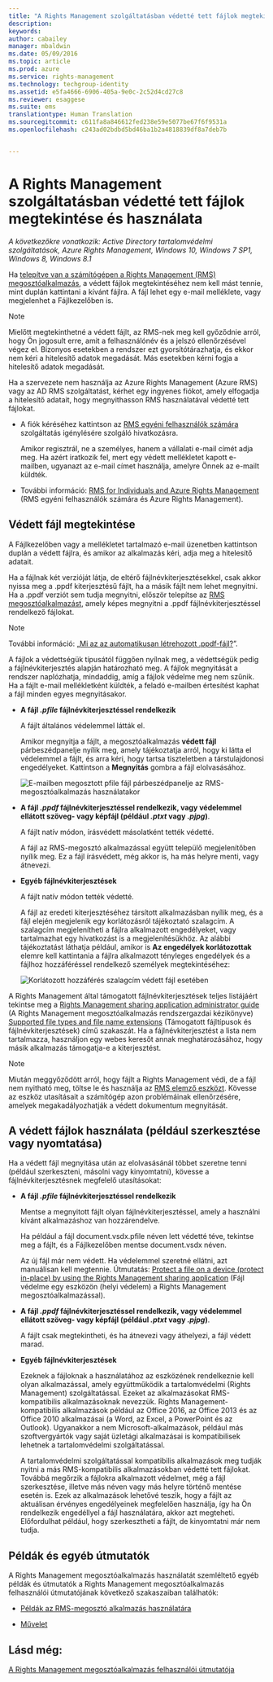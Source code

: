 ```yaml
---
title: "A Rights Management szolgáltatásban védetté tett fájlok megtekintése és használata | Azure RMS"
description: 
keywords: 
author: cabailey
manager: mbaldwin
ms.date: 05/09/2016
ms.topic: article
ms.prod: azure
ms.service: rights-management
ms.technology: techgroup-identity
ms.assetid: e5fa4666-6906-405a-9e0c-2c52d4cd27c8
ms.reviewer: esaggese
ms.suite: ems
translationtype: Human Translation
ms.sourcegitcommit: c611fa8a846612fed238e59e5077be67f6f9531a
ms.openlocfilehash: c243ad02bdbd5bd46ba1b2a4818839df8a7deb7b


---
```


# A Rights Management szolgáltatásban védetté tett fájlok megtekintése és használata

*A következőkre vonatkozik: Active Directory tartalomvédelmi szolgáltatások, Azure Rights Management, Windows 10, Windows 7 SP1, Windows 8, Windows 8.1*

Ha [telepítve van a számítógépen a Rights Management (RMS) megosztóalkalmazás](install-sharing-app.md), a védett fájlok megtekintéséhez nem kell mást tennie, mint duplán kattintani a kívánt fájlra. A fájl lehet egy e-mail melléklete, vagy megjelenhet a Fájlkezelőben is.

> [!NOTE]
> Mielőtt megtekinthetné a védett fájlt, az RMS-nek meg kell győződnie arról, hogy Ön jogosult erre, amit a felhasználónév és a jelszó ellenőrzésével végez el. Bizonyos esetekben a rendszer ezt gyorsítótárazhatja, és ekkor nem kéri a hitelesítő adatok megadását. Más esetekben kérni fogja a hitelesítő adatok megadását.
>
> Ha a szervezete nem használja az Azure Rights Management (Azure RMS) vagy az AD RMS szolgáltatást, kérhet egy ingyenes fiókot, amely elfogadja a hitelesítő adatait, hogy megnyithasson RMS használatával védetté tett fájlokat.
>
> -   A fiók kéréséhez kattintson az [RMS egyéni felhasználók számára](http://go.microsoft.com/fwlink/?LinkId=309469) szolgáltatás igénylésére szolgáló hivatkozásra.
>
>     Amikor regisztrál, ne a személyes, hanem a vállalati e-mail címét adja meg. Ha azért iratkozik fel, mert egy védett mellékletet kapott e-mailben, ugyanazt az e-mail címet használja, amelyre Önnek az e-mailt küldték.
> -   További információ: [RMS for Individuals and Azure Rights Management](../understand-explore/rms-for-individuals.md) (RMS egyéni felhasználók számára és Azure Rights Management).

## Védett fájl megtekintése
A Fájlkezelőben vagy a mellékletet tartalmazó e-mail üzenetben kattintson duplán a védett fájlra, és amikor az alkalmazás kéri, adja meg a hitelesítő adatait.

Ha a fájlnak két verzióját látja, de eltérő fájlnévkiterjesztésekkel, csak akkor nyissa meg a .ppdf kiterjesztésű fájlt, ha a másik fájlt nem lehet megnyitni. Ha a .ppdf verziót sem tudja megnyitni, először telepítse az [RMS megosztóalkalmazást](install-sharing-app.md), amely képes megnyitni a .ppdf fájlnévkiterjesztéssel rendelkező fájlokat.

> [!NOTE]
> További információ: „[Mi az az automatikusan létrehozott .ppdf-fájl?](sharing-app-dialog-box.md#what-s-the-ppdf-file-that-s-automatically-created-)”.

A fájlok a védettségük típusától függően nyílnak meg, a védettségük pedig a fájlnévkiterjesztés alapján határozható meg. A fájlok megnyitását a rendszer naplózhatja, mindaddig, amíg a fájlok védelme meg nem szűnik. Ha a fájlt e-mail mellékletként küldték, a feladó e-mailben értesítést kaphat a fájl minden egyes megnyitásakor.

- **A fájl *.pfile* fájlnévkiterjesztéssel rendelkezik**

    A fájlt általános védelemmel látták el.

    Amikor megnyitja a fájlt, a megosztóalkalmazás **védett fájl** párbeszédpanelje nyílik meg, amely tájékoztatja arról, hogy ki látta el védelemmel a fájlt, és arra kéri, hogy tartsa tiszteletben a társtulajdonosi engedélyeket. Kattintson a **Megnyitás** gombra a fájl elolvasásához.

    ![E-mailben megosztott pfile fájl párbeszédpanelje az RMS-megosztóalkalmazás használatakor](../media/ADRMS_MSRMSApp_PfilePermission.png)

- **A fájl *.ppdf* fájlnévkiterjesztéssel rendelkezik, vagy védelemmel ellátott szöveg- vagy képfájl (például *.ptxt* vagy *.pjpg*)**.

    A fájlt natív módon, írásvédett másolatként tették védetté.

    A fájl az RMS-megosztó alkalmazással együtt települő megjelenítőben nyílik meg. Ez a fájl írásvédett, még akkor is, ha más helyre menti, vagy átnevezi.

- **Egyéb fájlnévkiterjesztések**

    A fájlt natív módon tették védetté.

    A fájl az eredeti kiterjesztéséhez társított alkalmazásban nyílik meg, és a fájl elején megjelenik egy korlátozásról tájékoztató szalagcím. A szalagcím megjelenítheti a fájlra alkalmazott engedélyeket, vagy tartalmazhat egy hivatkozást is a megjelenítésükhöz. Az alábbi tájékoztatást láthatja például, amikor is **Az engedélyek korlátozottak** elemre kell kattintania a fájlra alkalmazott tényleges engedélyek és a fájlhoz hozzáféréssel rendelkező személyek megtekintéséhez:

    ![Korlátozott hozzáférés szalagcím védett fájl esetében](../media/ADRMS_MSRMSApp_RestrictedAccess.png)



A Rights Management által támogatott fájlnévkiterjesztések teljes listájáért tekintse meg a [Rights Management sharing application administrator guide](sharing-app-admin-guide.md) (A Rights Management megosztóalkalmazás rendszergazdai kézikönyve) [Supported file types and file name extensions](sharing-app-admin-guide-technical.md#supported-file-types-and-file-name-extensions) (Támogatott fájltípusok és fájlnévkiterjesztések) című szakaszát. Ha a fájlnévkiterjesztést a lista nem tartalmazza, használjon egy webes keresőt annak meghatározásához, hogy másik alkalmazás támogatja-e a kiterjesztést.

> [!NOTE]
> Miután meggyőződött arról, hogy fájlt a Rights Management védi, de a fájl nem nyitható meg, töltse le és használja az [RMS elemző eszközt](https://www.microsoft.com/en-us/download/details.aspx?id=46437). Kövesse az eszköz utasításait a számítógép azon problémáinak ellenőrzésére, amelyek megakadályozhatják a védett dokumentum megnyitását.

## A védett fájlok használata (például szerkesztése vagy nyomtatása)
Ha a védett fájl megnyitása után az elolvasásánál többet szeretne tenni (például szerkeszteni, másolni vagy kinyomtatni), kövesse a fájlnévkiterjesztésnek megfelelő utasításokat:

- **A fájl *.pfile* fájlnévkiterjesztéssel rendelkezik**

    Mentse a megnyitott fájlt olyan fájlnévkiterjesztéssel, amely a használni kívánt alkalmazáshoz van hozzárendelve.

    Ha például a fájl document.vsdx.pfile néven lett védetté téve, tekintse meg a fájlt, és a Fájlkezelőben mentse document.vsdx néven.

    Az új fájl már nem védett. Ha védelemmel szeretné ellátni, azt manuálisan kell megtennie. Útmutatás: [Protect a file on a device (protect in-place) by using the Rights Management sharing application](sharing-app-protect-in-place.md) (Fájl védelme egy eszközön (helyi védelem) a Rights Management megosztóalkalmazással).

- **A fájl *.ppdf* fájlnévkiterjesztéssel rendelkezik, vagy védelemmel ellátott szöveg- vagy képfájl (például *.ptxt* vagy *.pjpg*)**.

    A fájlt csak megtekintheti, és ha átnevezi vagy áthelyezi, a fájl védett marad.

- **Egyéb fájlnévkiterjesztések**

    Ezeknek a fájloknak a használatához az eszközének rendelkeznie kell olyan alkalmazással, amely együttműködik a tartalomvédelmi (Rights Management) szolgáltatással. Ezeket az alkalmazásokat RMS-kompatibilis alkalmazásoknak nevezzük. Rights Management-kompatibilis alkalmazások például az Office 2016, az Office 2013 és az Office 2010 alkalmazásai (a Word, az Excel, a PowerPoint és az Outlook). Ugyanakkor a nem Microsoft-alkalmazások, például más szoftvergyártók vagy saját üzletági alkalmazásai is kompatibilisek lehetnek a tartalomvédelmi szolgáltatással.

    A tartalomvédelmi szolgáltatással kompatibilis alkalmazások meg tudják nyitni a más RMS-kompatibilis alkalmazásokban védetté tett fájlokat. Továbbá megőrzik a fájlokra alkalmazott védelmet, még a fájl szerkesztése, illetve más néven vagy más helyre történő mentése esetén is. Ezek az alkalmazások lehetővé teszik, hogy a fájlt az aktuálisan érvényes engedélyeinek megfelelően használja, így ha Ön rendelkezik engedéllyel a fájl használatára, akkor azt megteheti. Előfordulhat például, hogy szerkesztheti a fájlt, de kinyomtatni már nem tudja.


## Példák és egyéb útmutatók
A Rights Management megosztóalkalmazás használatát szemléltető egyéb példák és útmutatók a Rights Management megosztóalkalmazás felhasználói útmutatójának következő szakaszaiban találhatók:

-   [Példák az RMS-megosztó alkalmazás használatára](sharing-app-user-guide.md#examples-for-using-the-rms-sharing-application)

-   [Művelet](sharing-app-user-guide.md#what-do-you-want-to-do-)

## Lásd még:
[A Rights Management megosztóalkalmazás felhasználói útmutatója](sharing-app-user-guide.md)



<!--HONumber=Jun16_HO4-->


